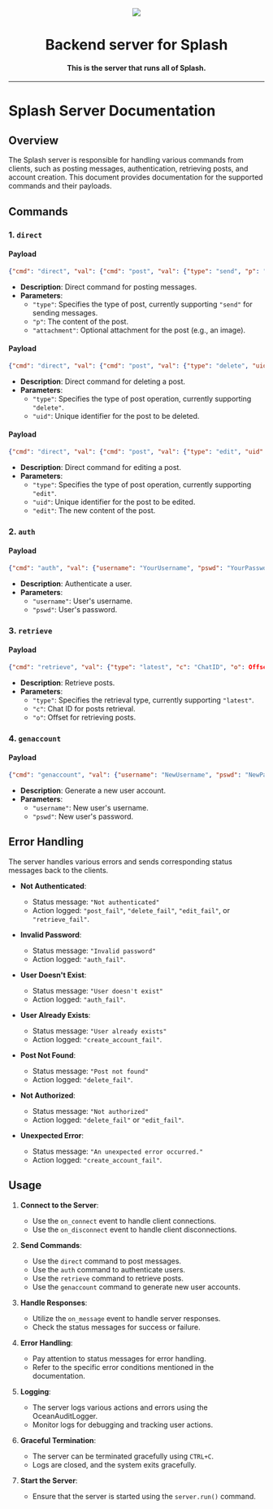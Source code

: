 <p align="center">
  <img src="https://github.com/Splash-Media-Co/server/assets/103071021/8baf6086-d31a-4404-be8a-07c6fc0aed1f)https://github.com/Splash-Media-Co/server/assets/103071021/8baf6086-d31a-4404-be8a-07c6fc0aed1f"/>
</p>

<h1 align="center">Backend server for Splash</h1>
<h4 align="center">This is the server that runs all of Splash.</h4>

---

# Splash Server Documentation

## Overview

The Splash server is responsible for handling various commands from clients, such as posting messages, authentication, retrieving posts, and account creation. This document provides documentation for the supported commands and their payloads.

## Commands

### 1. `direct`

#### Payload
```json
{"cmd": "direct", "val": {"cmd": "post", "val": {"type": "send", "p": "Your post content", "attachment": "Optional attachment"}}}
```

- **Description**: Direct command for posting messages.
- **Parameters**:
  - `"type"`: Specifies the type of post, currently supporting `"send"` for sending messages.
  - `"p"`: The content of the post.
  - `"attachment"`: Optional attachment for the post (e.g., an image).

#### Payload
```json
{"cmd": "direct", "val": {"cmd": "post", "val": {"type": "delete", "uid": "PostUID"}}}
```

- **Description**: Direct command for deleting a post.
- **Parameters**:
  - `"type"`: Specifies the type of post operation, currently supporting `"delete"`.
  - `"uid"`: Unique identifier for the post to be deleted.

#### Payload
```json
{"cmd": "direct", "val": {"cmd": "post", "val": {"type": "edit", "uid": "PostUID", "edit": "Edited post content"}}}
```

- **Description**: Direct command for editing a post.
- **Parameters**:
  - `"type"`: Specifies the type of post operation, currently supporting `"edit"`.
  - `"uid"`: Unique identifier for the post to be edited.
  - `"edit"`: The new content of the post.

### 2. `auth`

#### Payload
```json
{"cmd": "auth", "val": {"username": "YourUsername", "pswd": "YourPassword"}}
```

- **Description**: Authenticate a user.
- **Parameters**:
  - `"username"`: User's username.
  - `"pswd"`: User's password.

### 3. `retrieve`

#### Payload
```json
{"cmd": "retrieve", "val": {"type": "latest", "c": "ChatID", "o": Offset}}
```

- **Description**: Retrieve posts.
- **Parameters**:
  - `"type"`: Specifies the retrieval type, currently supporting `"latest"`.
  - `"c"`: Chat ID for posts retrieval.
  - `"o"`: Offset for retrieving posts.

### 4. `genaccount`

#### Payload
```json
{"cmd": "genaccount", "val": {"username": "NewUsername", "pswd": "NewPassword"}}
```

- **Description**: Generate a new user account.
- **Parameters**:
  - `"username"`: New user's username.
  - `"pswd"`: New user's password.

## Error Handling

The server handles various errors and sends corresponding status messages back to the clients.

- **Not Authenticated**:
  - Status message: `"Not authenticated"`
  - Action logged: `"post_fail"`, `"delete_fail"`, `"edit_fail"`, or `"retrieve_fail"`.

- **Invalid Password**:
  - Status message: `"Invalid password"`
  - Action logged: `"auth_fail"`.

- **User Doesn't Exist**:
  - Status message: `"User doesn't exist"`
  - Action logged: `"auth_fail"`.

- **User Already Exists**:
  - Status message: `"User already exists"`
  - Action logged: `"create_account_fail"`.

- **Post Not Found**:
  - Status message: `"Post not found"`
  - Action logged: `"delete_fail"`.

- **Not Authorized**:
  - Status message: `"Not authorized"`
  - Action logged: `"delete_fail"` or `"edit_fail"`.

- **Unexpected Error**:
  - Status message: `"An unexpected error occurred."`
  - Action logged: `"create_account_fail"`.

## Usage

1. **Connect to the Server**:
   - Use the `on_connect` event to handle client connections.
   - Use the `on_disconnect` event to handle client disconnections.

2. **Send Commands**:
   - Use the `direct` command to post messages.
   - Use the `auth` command to authenticate users.
   - Use the `retrieve` command to retrieve posts.
   - Use the `genaccount` command to generate new user accounts.

3. **Handle Responses**:
   - Utilize the `on_message` event to handle server responses.
   - Check the status messages for success or failure.

4. **Error Handling**:
   - Pay attention to status messages for error handling.
   - Refer to the specific error conditions mentioned in the documentation.

5. **Logging**:
   - The server logs various actions and errors using the OceanAuditLogger.
   - Monitor logs for debugging and tracking user actions.

6. **Graceful Termination**:
   - The server can be terminated gracefully using `CTRL+C`.
   - Logs are closed, and the system exits gracefully.

7. **Start the Server**:
   - Ensure that the server is started using the `server.run()` command.

